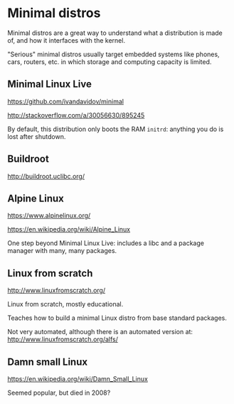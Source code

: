 # Minimal distros

Minimal distros are a great way to understand what a distribution is made of, and how it interfaces with the kernel.

"Serious" minimal distros usually target embedded systems like phones, cars, routers, etc. in which storage and computing capacity is limited.

## Minimal Linux Live

<https://github.com/ivandavidov/minimal>

<http://stackoverflow.com/a/30056630/895245>

By default, this distribution only boots the RAM `initrd`: anything you do is lost after shutdown.

## Buildroot

<http://buildroot.uclibc.org/>

## Alpine Linux

<https://www.alpinelinux.org/>

<https://en.wikipedia.org/wiki/Alpine_Linux>

One step beyond Minimal Linux Live: includes a libc and a package manager with many, many packages.

## Linux from scratch

<http://www.linuxfromscratch.org/>

Linux from scratch, mostly educational.

Teaches how to build a minimal Linux distro from base standard packages.

Not very automated, although there is an automated version at: <http://www.linuxfromscratch.org/alfs/>

## Damn small Linux

<https://en.wikipedia.org/wiki/Damn_Small_Linux>

Seemed popular, but died in 2008?
